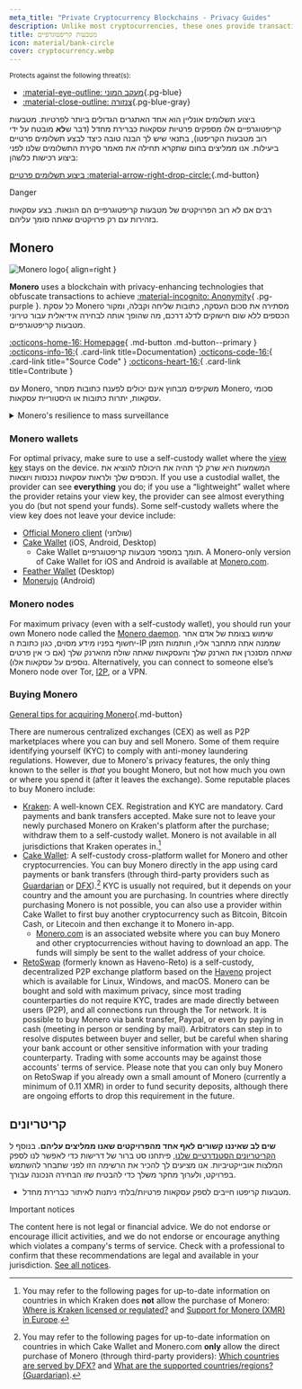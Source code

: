 ```yaml
---
meta_title: "Private Cryptocurrency Blockchains - Privacy Guides"
description: Unlike most cryptocurrencies, these ones provide transaction privacy by default. Monero is our top choice for obfuscating transaction information.
title: מטבעות קריפטוגרפיים
icon: material/bank-circle
cover: cryptocurrency.webp
---
```


<small>Protects against the following threat(s):</small>

- [:material-eye-outline: מעקב המוני](basics/common-threats.md#mass-surveillance-programs ""){.pg-blue}
- [:material-close-outline: צנזורה](basics/common-threats.md#avoiding-censorship ""){.pg-blue-gray}

ביצוע תשלומים אונליין הוא אחד האתגרים הגדולים ביותר לפרטיות. מטבעות קריפטוגרפיים אלו מספקים פרטיות עסקאות כברירת מחדל (דבר ש**לא** מובטח על ידי רוב מטבעות הקריפטו), בתנאי שיש לך הבנה טובה כיצד לבצע תשלומים פרטיים ביעילות. אנו ממליצים בחום שתקרא תחילה את מאמר סקירת התשלומים שלנו לפני ביצוע רכישות כלשהן:

[ביצוע תשלומים פרטיים :material-arrow-right-drop-circle:](advanced/payments.md ""){.md-button}

<div class="admonition danger" markdown>
<p class="admonition-title">Danger</p>

רבים אם לא רוב הפרויקטים של מטבעות קריפטוגרפיים הם הונאות. בצע עסקאות בזהירות עם רק פרויקטים שאתה סומך עליהם.

</div>

## Monero

<div class="admonition recommendation" markdown>

![Monero logo](assets/img/cryptocurrency/monero.svg){ align=right }

**Monero** uses a blockchain with privacy-enhancing technologies that obfuscate transactions to achieve [:material-incognito: Anonymity](basics/common-threats.md#anonymity-vs-privacy){ .pg-purple }. כל עסקת Monero מסתירה את סכום העסקה, כתובות שליחה וקבלה, ומקור הכספים ללא שום חישוקים לדלג דרכם, מה שהופך אותה לבחירה אידיאלית עבור טירוני מטבעות קריפטוגרפיים.

[:octicons-home-16: Homepage](https://getmonero.org){ .md-button .md-button--primary }
[:octicons-info-16:](https://getmonero.org/resources/user-guides){ .card-link title=Documentation}
[:octicons-code-16:](https://github.com/monero-project/monero){ .card-link title="Source Code" }
[:octicons-heart-16:](https://getmonero.org/get-started/contributing){ .card-link title=Contribute }

</details>

</div>

עם Monero, משקיפים מבחוץ אינם יכולים לפענח כתובות מסחר Monero, סכומי עסקאות, יתרות כתובות או היסטוריית עסקאות.

<details class="info" markdown>
<summary>Monero's resilience to mass surveillance</summary>

In August 2021, CipherTrace [announced](https://web.archive.org/web/20240223224846/https://ciphertrace.com/enhanced-monero-tracing) enhanced Monero tracing capabilities for government agencies. פרסומים פומביים מראים כי רשת אכיפת הפשעים הפיננסיים של משרד האוצר האמריקאי העניקה [רישיון](https://sam.gov/opp/d12cbe9afbb94ca68006d0f006d355ac/view) ל-"Monero Module" של CipherTrace בסוף 2022.

פרטיות גרף העסקאות של Monero מוגבלת על ידי חתימות הטבעות הקטנות יחסית שלה, במיוחד נגד התקפות ממוקדות. Monero's privacy features have also been [called into question](https://web.archive.org/web/20180331203053/https://wired.com/story/monero-privacy) by some security researchers, and a number of severe vulnerabilities have been found and patched in the past, so the claims made by organizations like CipherTrace are not out of the question. אמנם אין זה סביר שכלי מעקב המוני Monero קיימים כפי שהם קיימים עבור ביטקוין ואחרים, אך בטוח שכלי מעקב מסייעים בחקירות ממוקדות.

בסופו של דבר, Monero היא המתמודדת החזקה ביותר על מטבע קריפטוגרפי ידידותי לפרטיות, אך טענות הפרטיות שלה **לא** הוכחו באופן סופי כך או כך. נדרשים יותר זמן ומחקר כדי להעריך אם Monero עמיד מספיק בפני התקפות כדי לספק תמיד פרטיות נאותה.

</details>

### Monero wallets

For optimal privacy, make sure to use a self-custody wallet where the [view key](https://www.getmonero.org/resources/moneropedia/viewkey.html) stays on the device. המשמעות היא שרק לך תהיה את היכולת להוציא את הכספים שלך ולראות עסקאות נכנסות ויוצאות. If you use a custodial wallet, the provider can see **everything** you do; if you use a “lightweight” wallet where the provider retains your view key, the provider can see almost everything you do (but not spend your funds). Some self-custody wallets where the view key does not leave your device include:

- [Official Monero client](https://getmonero.org/downloads) (שולחני)
- [Cake Wallet](https://cakewallet.com) (iOS, Android, Desktop)
    - Cake Wallet תומך במספר מטבעות קריפטוגרפיים. A Monero-only version of Cake Wallet for iOS and Android is available at [Monero.com](https://monero.com).
- [Feather Wallet](https://featherwallet.org) (Desktop)
- [Monerujo](https://monerujo.io) (Android)

### Monero nodes

For maximum privacy (even with a self-custody wallet), you should run your own Monero node called the [Monero daemon](https://getmonero.org/downloads/#cli). שימוש בצומת של אדם אחר יחשוף בפניו מידע מסוים, כגון כתובת ה-IP שממנה אתה מתחבר אליו, חותמות הזמן שאתה מסנכרן את הארנק שלך והעסקאות שאתה שולח מהארנק שלך (אם כי אין פרטים נוספים על עסקאות אלו). Alternatively, you can connect to someone else’s Monero node over Tor, [I2P](alternative-networks.md#i2p-the-invisible-internet-project), or a VPN.

### Buying Monero

[General tips for acquiring Monero](advanced/payments.md#acquisition ""){.md-button}

There are numerous centralized exchanges (CEX) as well as P2P marketplaces where you can buy and sell Monero. Some of them require identifying yourself (KYC) to comply with anti-money laundering regulations. However, due to Monero's privacy features, the only thing known to the seller is _that_ you bought Monero, but not how much you own or where you spend it (after it leaves the exchange). Some reputable places to buy Monero include:

- [Kraken](https://kraken.com): A well-known CEX. Registration and KYC are mandatory. Card payments and bank transfers accepted. Make sure not to leave your newly purchased Monero on Kraken's platform after the purchase; withdraw them to a self-custody wallet. Monero is not available in all jurisdictions that Kraken operates in.[^1]
- [Cake Wallet](https://cakewallet.com): A self-custody cross-platform wallet for Monero and other cryptocurrencies. You can buy Monero directly in the app using card payments or bank transfers (through third-party providers such as [Guardarian](https://guardarian.com) or [DFX](https://dfx.swiss)).[^2] KYC is usually not required, but it depends on your country and the amount you are purchasing. In countries where directly purchasing Monero is not possible, you can also use a provider within Cake Wallet to first buy another cryptocurrency such as Bitcoin, Bitcoin Cash, or Litecoin and then exchange it to Monero in-app.
    - [Monero.com](https://monero.com) is an associated website where you can buy Monero and other cryptocurrencies without having to download an app. The funds will simply be sent to the wallet address of your choice.
- [RetoSwap](https://retoswap.com) (formerly known as Haveno-Reto) is a self-custody, decentralized P2P exchange platform based on the [Haveno](https://haveno.exchange) project which is available for Linux, Windows, and macOS. Monero can be bought and sold with maximum privacy, since most trading counterparties do not require KYC, trades are made directly between users (P2P), and all connections run through the Tor network. It is possible to buy Monero via bank transfer, Paypal, or even by paying in cash (meeting in person or sending by mail). Arbitrators can step in to resolve disputes between buyer and seller, but be careful when sharing your bank account or other sensitive information with your trading counterparty. Trading with some accounts may be against those accounts' terms of service. Please note that you can only buy Monero on RetoSwap if you already own a small amount of Monero (currently a minimum of 0.11 XMR) in order to fund security deposits, although there are ongoing efforts to drop this requirement in the future.

## קריטריונים

**שים לב שאיננו קשורים לאף אחד מהפרויקטים שאנו ממליצים עליהם.** בנוסף ל [הקריטריונים הסטנדרטיים שלנו](about/criteria.md), פיתחנו סט ברור של דרישות כדי לאפשר לנו לספק המלצות אובייקטיביות. אנו מציעים לך להכיר את הרשימה הזו לפני שתבחר להשתמש בפרויקט, ולערוך מחקר משלך כדי להבטיח שזו הבחירה הנכונה עבורך.

- מטבעות קריפטו חייבים לספק עסקאות פרטיות/בלתי ניתנות לאיתור כברירת מחדל.

<div class="admonition tip" markdown>
<p class="admonition-title">Important notices</p>

The content here is not legal or financial advice. We do not endorse or encourage illicit activities, and we do not endorse or encourage anything which violates a company's terms of service. Check with a professional to confirm that these recommendations are legal and available in your jurisdiction. [See all notices](about/notices.md).

</div>

[^1]: You may refer to the following pages for up-to-date information on countries in which Kraken does **not** allow the purchase of Monero: [Where is Kraken licensed or regulated?](https://support.kraken.com/hc/en-us/articles/where-is-kraken-licensed-or-regulated) and [Support for Monero (XMR) in Europe](https://support.kraken.com/hc/en-us/articles/support-for-monero-xmr-in-europe).
[^2]: You may refer to the following pages for up-to-date information on countries in which Cake Wallet and Monero.com **only** allow the direct purchase of Monero (through third-party providers): [Which countries are served by DFX?](https://docs.dfx.swiss/en/faq.html#which-countries-are-served-by-dfx) and [What are the supported countries/regions? (Guardarian)](https://guardarian.freshdesk.com/support/solutions/articles/80001151826-what-are-the-supported-countries-regions).
